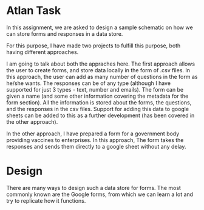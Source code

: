# Atlan Task

In this assignment, we are asked to design a sample schematic on how we can store forms and responses in a data store. 

For this purpose, I have made two projects to fulfill this purpose, both having different approaches.

I am going to talk about both the appraches here. The first approach allows the user to create forms, and store data locally in the form of .csv files. In this approach, the user can add as many number of questions in the form as he/she wants. The responses can be of any type (although I have supported for just 3 types - text, number and emails). The form can be given a name (and some other information covering the metadata for the form section). 
All the information is stored about the forms, the questions, and the responses in the csv files. Support for adding this data to google sheets can be added to this as a further development (has been covered in the other approach). 

In the other approach, I have prepared a form for a government body providing vaccines to enterprises. In this approach, The form takes the responses and sends them directly to a google sheet without any delay.


# Design

There are many ways to design such a data store for forms. The most commonly known are the Google forms, from which we can learn a lot and try to replicate how it functions. 